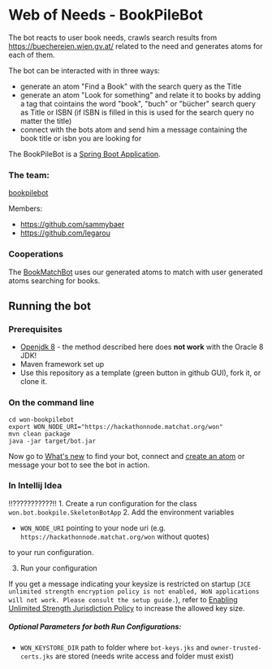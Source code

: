 # Web of Needs - BookPileBot

The bot reacts to user book needs, crawls search results from https://buechereien.wien.gv.at/ related to the need and generates atoms for each of them.

The bot can be interacted with in three ways:
* generate an atom "Find a Book" with the search query as the Title
* generate an atom "Look for something" and relate it to books by adding a tag that cointains the word "book", "buch" or "bücher"
  search query as Title or ISBN (if ISBN is filled in this is used for the search query no matter the title)
* connect with the bots atom and send him a message containing the book title or isbn you are looking for

The BookPileBot is a [Spring Boot Application](https://docs.spring.io/spring-boot/docs/current/reference/html/using-boot-running-your-application.html).

### The team: 
[bookpilebot](https://github.com/orgs/WoN-Hackathon-2019/teams/bookpilebot)

Members:
* https://github.com/sammybaer
* https://github.com/legarou

### Cooperations
The [BookMatchBot](https://github.com/orgs/WoN-Hackathon-2019/teams/bookmatchbot)
uses our generated atoms to match with user generated atoms searching for books.

## Running the bot

### Prerequisites

- [Openjdk 8](https://adoptopenjdk.net/index.html) - the method described here does **not work** with the Oracle 8 JDK!
- Maven framework set up
- Use this repository as a template (green button in github GUI), fork it, or clone it.

### On the command line

```
cd won-bookpilebot
export WON_NODE_URI="https://hackathonnode.matchat.org/won"
mvn clean package
java -jar target/bot.jar
```
Now go to [What's new](https://hackathon.matchat.org/owner/#!/overview) to find your bot, connect and [create an atom](https://hackathon.matchat.org/owner/#!/create) or message your bot to see the bot in action.

### In Intellij Idea
!!???????????!! 1. Create a run configuration for the class `won.bot.bookpile.SkeletonBotApp`
2. Add the environment variables

  * `WON_NODE_URI` pointing to your node uri (e.g. `https://hackathonnode.matchat.org/won` without quotes)
  
  to your run configuration.
  
3. Run your configuration

If you get a message indicating your keysize is restricted on startup (`JCE unlimited strength encryption policy is not enabled, WoN applications will not work. Please consult the setup guide.`), refer to [Enabling Unlimited Strength Jurisdiction Policy](https://github.com/open-eid/cdoc4j/wiki/Enabling-Unlimited-Strength-Jurisdiction-Policy) to increase the allowed key size.

##### Optional Parameters for both Run Configurations:
- `WON_KEYSTORE_DIR` path to folder where `bot-keys.jks` and `owner-trusted-certs.jks` are stored (needs write access and folder must exist) 


